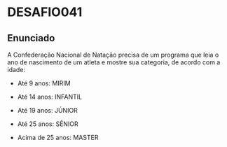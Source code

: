 # DESAFIO041

## Enunciado

A Confederação Nacional de Natação precisa de um programa que leia o ano de nascimento de um atleta e mostre sua categoria, de acordo com a idade:

* Até 9 anos: MIRIM

* Até 14 anos: INFANTIL

* Até 19 anos: JÚNIOR

* Até 25 anos: SÊNIOR

* Acima de 25 anos: MASTER